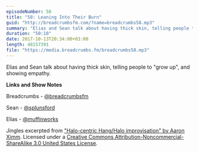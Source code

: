 ```yaml
---
episodeNumber: 58
title: "58: Leaning Into Their Burn"
guid: "http://breadcrumbsfm.com/?name=breadcrumbs58.mp3"
summary: "Elias and Sean talk about having thick skin, telling people to “grow up”, and showing empathy."
duration: "50:10"
date: 2017-10-13T20:34:00+03:00
length: 48157391
file: "https://media.breadcrumbs.fm/breadcrumbs58.mp3"
---
```

Elias and Sean talk about having thick skin, telling people to "grow up", and showing empathy.

**Links and Show Notes** 

Breadcrumbs - [@breadcrumbsfm](https://twitter.com/breadcrumbsfm)

Sean - [@splunsford](https://twitter.com/splunsford)

Elias - [@muffinworks](https://twitter.com/muffinworks)

Jingles excerpted from [ "Halo-centric Hang/Halo improvisation" by Aaron Ximm](http://freemusicarchive.org/music/aaron_ximm/handpans_and_the_hang/). Licensed under a [Creative Commons Attribution-Noncommercial-ShareAlike 3.0 United States License](http://creativecommons.org/licenses/by-nc-sa/3.0/us/).